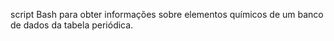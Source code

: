 script Bash para obter informações sobre elementos químicos de um banco de dados da tabela periódica.
